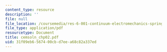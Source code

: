 ```yaml
---
content_type: resource
description: ''
file: null
file_location: /coursemedia/res-6-001-continuum-electromechanics-spring-2009/31f09eb6567400cbd7eea68c82a337ed_cemsoln_chp02.pdf
file_type: application/pdf
resourcetype: Document
title: cemsoln_chp02.pdf
uid: 31f09eb6-5674-00cb-d7ee-a68c82a337ed
---
```


